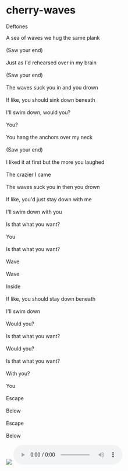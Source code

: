 # cherry-waves
Deftones
<!DOCTYPE html>
<html>

<head>
  <meta charset="utf-8">
  <meta name="viewport" content="width=device-width">
  <title>replit</title>
  <link href="style.css" rel="stylesheet" type="text/css" />
</head>

<body>
  A sea of waves we hug the same plank<br></br>
(Saw your end)<br></br>
Just as I'd rehearsed over in my brain<br></br>
(Saw your end)<br></br>
The waves suck you in and you drown<br></br>
If like, you should sink down beneath<br></br>
I'll swim down, would you?<br></br>
You?<br></br>
You hang the anchors over my neck<br></br>
(Saw your end)<br></br>
I liked it at first but the more you laughed<br></br>
The crazier I came<br></br>
The waves suck you in then you drown<br></br>
If like, you'd just stay down with me<br></br>
I'll swim down with you<br></br>
Is that what you want?<br></br>
You<br></br>
Is that what you want?<br></br>
Wave<br></br>
Wave<br></br>
Inside<br></br>
If like, you should stay down beneath<br></br>
I'll swim down<br></br>
Would you?<br></br>
Is that what you want?<br></br>
Would you?<br></br>
Is that what you want?<br></br>
With you?<br></br>
You<br></br>
Escape<br></br>
Below<br></br>
Escape<br></br>
Below<br></br>
  <img src="https://seeklogo.com/images/D/deftones-logo-02ED6BA430-seeklogo.com.png">
  <audio src="Cherry Waves.mp4"controls></audio>
  <script src="script.js"></script>

  <script src="https://replit.com/public/js/replit-badge.js" theme="blue" defer></script> 
</body>

</html>
